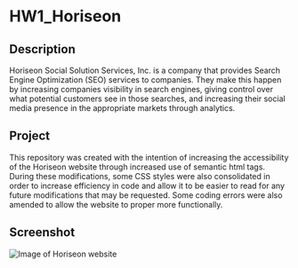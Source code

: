 # HW1_Horiseon
## Description
Horiseon Social Solution Services, Inc. is a company that provides Search Engine Optimization (SEO) services to companies. They make this happen by increasing companies visibility in search engines, giving control over what potential customers see in those searches, and increasing their social media presence in the appropriate markets through analytics.

## Project
This repository was created with the intention of increasing the accessibility of the Horiseon website through increased use of semantic html tags. During these modifications, some CSS styles were also consolidated in order to increase efficiency in code and allow it to be easier to read for any future modifications that may be requested. Some coding errors were also amended to allow the website to proper more functionally.

## Screenshot
![Image of Horiseon website](https://user-images.githubusercontent.com/74923269/102699592-dd53ca80-4213-11eb-934a-b056317a5cb7.jpg)
